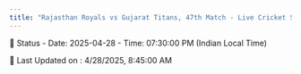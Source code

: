 ```yaml
---
title: "Rajasthan Royals vs Gujarat Titans, 47th Match - Live Cricket Score"
---
```


📑 Status - Date: 2025-04-28 - Time: 07:30:00 PM (Indian Local Time)

📝 Last Updated on : 4/28/2025, 8:45:00 AM  

